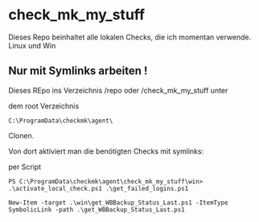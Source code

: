 # check_mk_my_stuff

Dieses Repo beinhaltet alle lokalen Checks, die ich momentan verwende. 
Linux und Win


## Nur mit Symlinks arbeiten !

Dieses REpo ins Verzeichnis /repo oder /check_mk_my_stuff unter 

dem root Verzeichnis

```C:\ProgramData\checkmk\agent\```

Clonen.

Von dort aktiviert man die benötigten Checks mit symlinks: 

per Script 


```PS C:\ProgramData\checkmk\agent\check_mk_my_stuff\win> .\activate_local_check.ps1 .\get_failed_logins.ps1```


```New-Item -target .\win\get_WBBackup_Status_Last.ps1 -ItemType SymbolicLink -path .\get_WBBackup_Status_Last.ps1```




